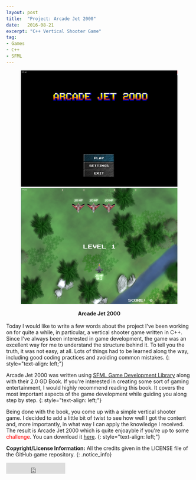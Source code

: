 ```yaml
---
layout: post
title:  "Project: Arcade Jet 2000"
date:   2016-08-21
excerpt: "C++ Vertical Shooter Game"
tag:
- Games
- C++
- SFML
---
```



<figure class="half">
    <a href="/images/arcade-jet-title.png"><img src="/images/arcade-jet-title.png"></a>
    <a href="/images/arcade-jet-intro.png"><img src="/images/arcade-jet-intro.png"></a>
</figure>
<center><b>Arcade Jet 2000</b></center><br>
 Today I would like to write a few words about the project I've been working on for quite a while, in particular, a vertical shooter game written in C++. 
 Since I've always been interested in game development, the game was an excellent way for me to understand the structure behind it. To tell you the truth, 
 it was not easy, at all. Lots of things had to be learned along the way, including good coding practices and avoiding common mistakes.
 {: style="text-align: left;"}
 
 Arcade Jet 2000 was written using [SFML Game Development Library](http://www.sfml-dev.org/) along with their 2.0 GD Book.
 If you're interested in creating some sort of gaming entertainment, I would highly recommend reading this book. It covers the most important aspects of the game development while guiding you along step by step.
 {: style="text-align: left;"}
 
 Being done with the book, you come up with a simple vertical shooter game. I decided to add a little bit of twist to see how well I got the content and, more importantly, in what way I can apply the knowledge I received.
 The result is Arcade Jet 2000 which is quite enjoayble if you're up to some <span style="color:red">challenge</span>. You can download it [here](https://www.dropbox.com/s/tfuj982e0cyrbxw/ArcadeJet2000.rar?dl=0). 
 {: style="text-align: left;"}
 

 **Copyright/License Information:**  All the credits given in the LICENSE file of the GitHub game repository. 
{: .notice_info}

 
  

<iframe src="https://ghbtns.com/github-btn.html?user=login-m&repo=ArcadeJet2000&type=Watch&count=false&size=large" frameborder="0" scrolling="0" width="160px" height="30px"></iframe>    
      
